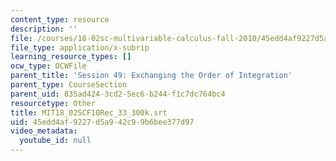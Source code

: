 ```yaml
---
content_type: resource
description: ''
file: /courses/18-02sc-multivariable-calculus-fall-2010/45edd4af9227d5a942c99b6bee377d97_MIT18_02SCF10Rec_33_300k.srt
file_type: application/x-subrip
learning_resource_types: []
ocw_type: OCWFile
parent_title: 'Session 49: Exchanging the Order of Integration'
parent_type: CourseSection
parent_uid: 835ad424-3cd2-5ec6-b244-f1c7dc764bc4
resourcetype: Other
title: MIT18_02SCF10Rec_33_300k.srt
uid: 45edd4af-9227-d5a9-42c9-9b6bee377d97
video_metadata:
  youtube_id: null
---
```

